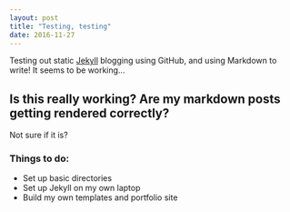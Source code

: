 ```yaml
---
layout: post
title: "Testing, testing"
date: 2016-11-27
---
```


Testing out static [Jekyll](http://jekyllrb.com) blogging using GitHub, and using Markdown to write! It seems to be working...

## Is this really working? Are my markdown posts getting rendered correctly?

Not sure if it is?

### Things to do:
* Set up basic directories
* Set up Jekyll on my own laptop
* Build my own templates and portfolio site
